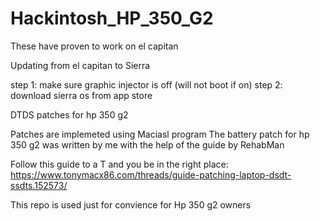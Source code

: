 # Hackintosh_HP_350_G2

These have proven to work on el capitan 

Updating from el capitan to Sierra 

step 1: make sure graphic injector is off (will not boot if on)
step 2: download sierra os from app store

DTDS patches for hp 350 g2

Patches are implemeted using Maciasl program
The battery patch for hp 350 g2 was written by me with the help of the guide by RehabMan

Follow this guide to a T and you be in the right place: https://www.tonymacx86.com/threads/guide-patching-laptop-dsdt-ssdts.152573/

This repo is used just for convience for Hp 350 g2 owners
